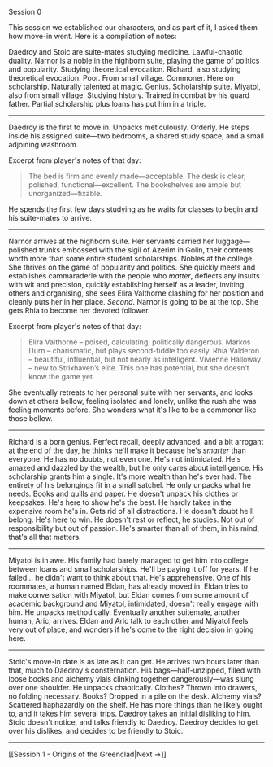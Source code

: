 Session 0

This session we established our characters, and as part of it, I asked them how move-in went. Here is a compilation of notes:

Daedroy and Stoic are suite-mates studying medicine. Lawful-chaotic duality.
Narnor is a noble in the highborn suite, playing the game of politics and popularity. Studying theoretical evocation.
Richard, also studying theoretical evocation. Poor. From small village. Commoner. Here on scholarship. Naturally talented at magic. Genius. Scholarship suite.
Miyatol, also from small village. Studying history. Trained in combat by his guard father. Partial scholarship plus loans has put him in a triple.

---

Daedroy is the first to move in. Unpacks meticulously. Orderly. He steps inside his assigned suite—two bedrooms, a shared study space, and a small adjoining washroom.

Excerpt from player's notes of that day:
> The bed is firm and evenly made—acceptable.
> The desk is clear, polished, functional—excellent.
> The bookshelves are ample but unorganized—fixable.

He spends the first few days studying as he waits for classes to begin and his suite-mates to arrive.

---

Narnor arrives at the highborn suite. Her servants carried her luggage—polished trunks embossed with the sigil of Azerim in Golin, their contents worth more than some entire student scholarships.
Nobles at the college. She thrives on the game of popularity and politics. She quickly meets and establishes cammaraderie with the people who _matter_, deflects any insults with wit and precision, quickly establishing herself as a leader, inviting others and organising, she sees Elira Valthorne clashing for her position and cleanly puts her in her place. _Second_. Narnor is going to be at the top. She gets Rhia to become her devoted follower.

Excerpt from player's notes of that day:
> Elira Valthorne – poised, calculating, politically dangerous.
> Markos Durn – charismatic, but plays second-fiddle too easily.
> Rhia Valderon – beautiful, influential, but not nearly as intelligent.
> Vivienne Halloway – new to Strixhaven’s elite. This one has potential, but she doesn’t know the game yet.

She eventually retreats to her personal suite with her servants, and looks down at others bellow, feeling isolated and lonely, unlike the rush she was feeling moments before. She wonders what it's like to be a commoner like those bellow.

---

Richard is a born genius. Perfect recall, deeply advanced, and a bit arrogant at the end of the day, he thinks he'll make it because he's _smarter_ than everyone. He has no doubts, not even one. He's not intimidated. He's amazed and dazzled by the wealth, but he only cares about intelligence. His scholarship grants him a single. It's more wealth than he's ever had. The entirety of his belongings fit in a small satchel. He only unpacks what he needs. Books and quills and paper. He doesn't unpack his clothes or keepsakes. He's here to show he's the best. He hardly takes in the expensive room he's in. Gets rid of all distractions. He doesn't doubt he'll belong. He's here to win. He doesn't rest or reflect, he studies. Not out of responsibility but out of passion. He's smarter than all of them, in his mind, that's all that matters.


---

Miyatol is in awe. His family had barely managed to get him into college, between loans and small scholarships. He'll be paying it off for years. If he failed... he didn't want to think about that. He's apprehensive. One of his roommates, a human named Eldan, has already moved in. Eldan tries to make conversation with Miyatol, but Eldan comes from some amount of academic background and Miyatol, intimidated, doesn't really engage with him. He unpacks methodically. Eventually another suitemate, another human, Aric, arrives. Eldan and Aric talk to each other and Miyatol feels very out of place, and wonders if he's come to the right decision in going here.

---

Stoic's move-in date is as late as it can get. He arrives two hours later than that, much to Daedroy's consternation. His bags—half-unzipped, filled with loose books and alchemy vials clinking together dangerously—was slung over one shoulder. He unpacks chaotically. Clothes? Thrown into drawers, no folding necessary. Books? Dropped in a pile on the desk. Alchemy vials? Scattered haphazardly on the shelf. He has more things than he likely ought to, and it takes him several trips. Daedroy takes an initial disliking to him. Stoic doesn't notice, and talks friendly to Daedroy. Daedroy decides to get over his dislikes, and decides to be friendly to Stoic.

---
[[Session 1 - Origins of the Greenclad|Next ->]]
